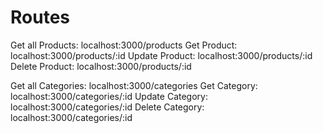 # Routes

Get all Products:   localhost:3000/products
Get Product:        localhost:3000/products/:id
Update Product:     localhost:3000/products/:id
Delete Product:     localhost:3000/products/:id

Get all Categories: localhost:3000/categories
Get Category:       localhost:3000/categories/:id
Update Category:    localhost:3000/categories/:id
Delete Category:    localhost:3000/categories/:id